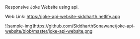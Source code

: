 Responsive Joke Website using api.

Web Link: https://joke-api-website-siddharth.netlify.app


![sample-img]https://github.com/SiddharthSonawane/joke-api-website/blob/master/joke-api-website.png
